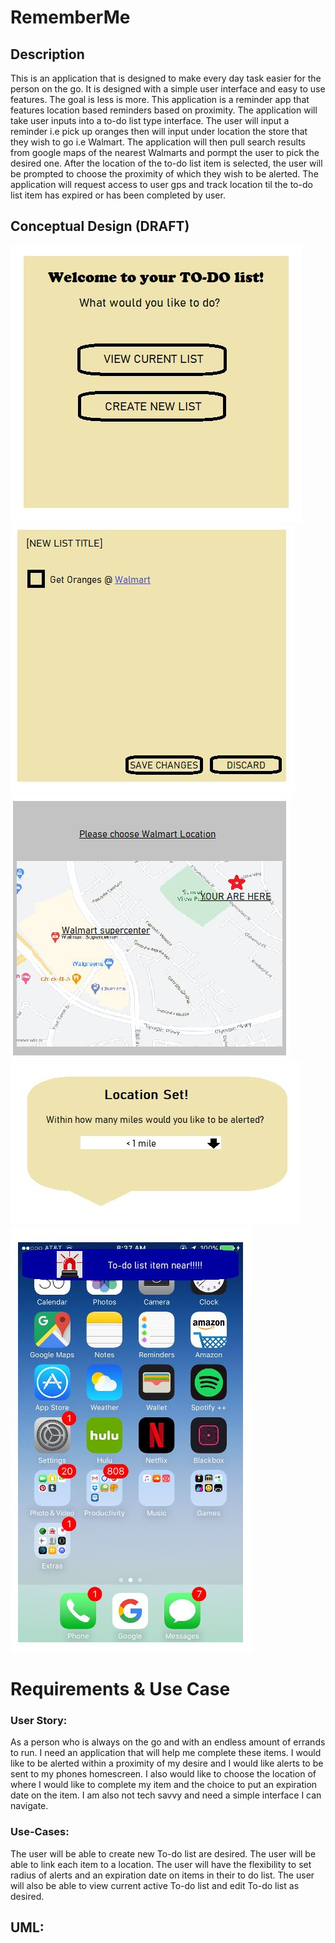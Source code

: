 # RememberMe

## Description
This is an application that is designed to make every day task easier for the person on the go. It is designed with a simple user interface and easy to use features. The goal is less is more. This application is a reminder app that features location based reminders based on proximity. The application will take user inputs into a to-do list type interface. The user will input a reminder i.e pick up oranges then will input under location the store that they wish to go i.e Walmart. The application will then pull search results from google maps of the nearest Walmarts and pormpt the user to pick the desired one. After the location of the to-do list item is selected, the user will be prompted to choose the proximity of which they wish to be alerted. The application will request access to user gps and track location til the to-do list item has expired or has been completed by user.

## Conceptual Design (DRAFT)
![Alt Text](https://github.com/Syndikin/RememberMe/blob/main/WireFrame1.JPG)
![Alt Text](https://github.com/Syndikin/RememberMe/blob/main/WireFrame2.JPG)
![Alt Text](https://github.com/Syndikin/RememberMe/blob/main/WireFrame3.JPG)
![Alt Text](https://github.com/Syndikin/RememberMe/blob/main/WireFrame4.JPG)
![Alt Text](https://github.com/Syndikin/RememberMe/blob/main/WireFrame5.JPG)

# Requirements & Use Case

### User Story:
As a person who is always on the go and with an endless amount of errands to run. 
I need an application that will help me complete these items.  I would like to be alerted within a proximity of my desire and I would like alerts to be sent to my phones homescreen. I also would like to choose the location of  where I would like to complete my item and the choice to put an expiration date on the item.
I am also not tech savvy and need a simple interface I can navigate.

### Use-Cases:
The user will be able to create new To-do list are desired. The user will be able to link each item to a location. 
The user will have the flexibility to set radius of alerts and an expiration date on items in their to do list. 
The user will also be able to view current active To-do list and edit To-do list as desired.

## UML: 

